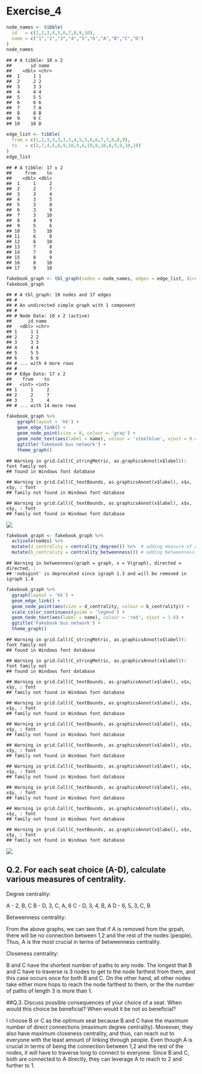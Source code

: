 Exercise_4
================

``` r
node_names <- tibble(
  id   = c(1,2,3,4,5,6,7,8,9,10),
  name = c("1","2","3","4","5","6","A","B","C","D")
)
node_names
```

    ## # A tibble: 10 x 2
    ##       id name 
    ##    <dbl> <chr>
    ##  1     1 1    
    ##  2     2 2    
    ##  3     3 3    
    ##  4     4 4    
    ##  5     5 5    
    ##  6     6 6    
    ##  7     7 A    
    ##  8     8 B    
    ##  9     9 C    
    ## 10    10 D

``` r
edge_list <- tibble(
  from = c(1,2,3,3,3,3,3,4,5,5,6,6,7,7,8,8,9),
  to   = c(2,7,4,5,8,9,10,9,6,10,8,10,8,9,9,10,10)
)
edge_list
```

    ## # A tibble: 17 x 2
    ##     from    to
    ##    <dbl> <dbl>
    ##  1     1     2
    ##  2     2     7
    ##  3     3     4
    ##  4     3     5
    ##  5     3     8
    ##  6     3     9
    ##  7     3    10
    ##  8     4     9
    ##  9     5     6
    ## 10     5    10
    ## 11     6     8
    ## 12     6    10
    ## 13     7     8
    ## 14     7     9
    ## 15     8     9
    ## 16     8    10
    ## 17     9    10

``` r
fakebook_graph <- tbl_graph(nodes = node_names, edges = edge_list, directed = FALSE)
fakebook_graph
```

    ## # A tbl_graph: 10 nodes and 17 edges
    ## #
    ## # An undirected simple graph with 1 component
    ## #
    ## # Node Data: 10 x 2 (active)
    ##      id name 
    ##   <dbl> <chr>
    ## 1     1 1    
    ## 2     2 2    
    ## 3     3 3    
    ## 4     4 4    
    ## 5     5 5    
    ## 6     6 6    
    ## # ... with 4 more rows
    ## #
    ## # Edge Data: 17 x 2
    ##    from    to
    ##   <int> <int>
    ## 1     1     2
    ## 2     2     7
    ## 3     3     4
    ## # ... with 14 more rows

``` r
fakebook_graph %>% 
    ggraph(layout = 'kk') + 
    geom_edge_link() + 
    geom_node_point(size = 8, colour = 'gray') +
    geom_node_text(aes(label = name), colour = 'steelblue', vjust = 0.4) + 
    ggtitle('fakebook bus network') + 
    theme_graph()
```

    ## Warning in grid.Call(C_stringMetric, as.graphicsAnnot(x$label)): font family not
    ## found in Windows font database

    ## Warning in grid.Call(C_textBounds, as.graphicsAnnot(x$label), x$x, x$y, : font
    ## family not found in Windows font database

    ## Warning in grid.Call(C_textBounds, as.graphicsAnnot(x$label), x$x, x$y, : font
    ## family not found in Windows font database

![](exercise_4_AA_files/figure-gfm/plot-1.png)<!-- -->

``` r
fakebook_graph <- fakebook_graph %>% 
  activate(nodes) %>% 
  mutate(d_centrality = centrality_degree()) %>%  # adding measure of degree centrality
  mutate(b_centrality = centrality_betweenness()) # adding betweenness centrality
```

    ## Warning in betweenness(graph = graph, v = V(graph), directed = directed, :
    ## 'nobigint' is deprecated since igraph 1.3 and will be removed in igraph 1.4

``` r
fakebook_graph %>% 
  ggraph(layout = 'kk') + 
  geom_edge_link() + 
  geom_node_point(aes(size = d_centrality, colour = b_centrality)) + 
  scale_color_continuous(guide = 'legend') +
  geom_node_text(aes(label = name), colour = 'red', vjust = 1.6) + 
  ggtitle('Fakebook bus network') + 
  theme_graph()
```

    ## Warning in grid.Call(C_stringMetric, as.graphicsAnnot(x$label)): font family not
    ## found in Windows font database

    ## Warning in grid.Call(C_stringMetric, as.graphicsAnnot(x$label)): font family not
    ## found in Windows font database

    ## Warning in grid.Call(C_textBounds, as.graphicsAnnot(x$label), x$x, x$y, : font
    ## family not found in Windows font database

    ## Warning in grid.Call(C_textBounds, as.graphicsAnnot(x$label), x$x, x$y, : font
    ## family not found in Windows font database

    ## Warning in grid.Call(C_textBounds, as.graphicsAnnot(x$label), x$x, x$y, : font
    ## family not found in Windows font database

    ## Warning in grid.Call(C_textBounds, as.graphicsAnnot(x$label), x$x, x$y, : font
    ## family not found in Windows font database

    ## Warning in grid.Call(C_textBounds, as.graphicsAnnot(x$label), x$x, x$y, : font
    ## family not found in Windows font database

    ## Warning in grid.Call(C_textBounds, as.graphicsAnnot(x$label), x$x, x$y, : font
    ## family not found in Windows font database

    ## Warning in grid.Call(C_textBounds, as.graphicsAnnot(x$label), x$x, x$y, : font
    ## family not found in Windows font database

    ## Warning in grid.Call(C_textBounds, as.graphicsAnnot(x$label), x$x, x$y, : font
    ## family not found in Windows font database

![](exercise_4_AA_files/figure-gfm/degree%20centrality-1.png)<!-- -->

## Q.2. For each seat choice (A-D), calculate various measures of centrality.

Degree centrality:

A - 2, B, C B - D, 3, C, A, 6 C - D, 3, 4, B, A D - 6, 5, 3, C, B

Betweenness centrality:

From the above graphs, we can see that if A is removed from the grpah,
there will be no connection between 1,2 and the rest of the nodes
(people). Thus, A is the most crucial in terms of betweenness
centrality.

Closeness centrality:

B and C have the shortest number of paths to any node. The longest that
B and C have to traverse is 3 nodes to get to the node farthest from
them, and this case occurs once for both B and C. On the other hand, all
other nodes take either more hops to reach the node farthest to them, or
the the number of paths of length 3 is more than 1.

\##Q.3. Discuss possible consequences of your choice of a seat. When
would this choice be beneficial? When would it be not so beneficial?

I choose B or C as the optimum seat because B and C have the maximum
number of direct connections (maximum degree centrality). Moreover, they
also have maximum closeness centrality, and thus, can reach out to
everyone with the least amount of linking through people. Even though A
is crucial in terms of being the connection between 1,2 and the rest of
the nodes, it will have to traverse long to connect to everyone. Since B
and C, both are connected to A directly, they can leverage A to reach to
2 and further to 1.
